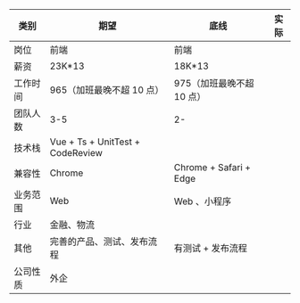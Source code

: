 | 类别     | 期望                             | 底线                      | 实际 |
| -------- | -------------------------------- | ------------------------- | ---- |
| 岗位     | 前端                             | 前端                      |
| 薪资     | 23K\*13                          | 18K\*13                   |
| 工作时间 | 965（加班最晚不超 10 点）        | 975（加班最晚不超 10 点） |
| 团队人数 | 3-5                              | 2-                        |
| 技术栈   | Vue + Ts + UnitTest + CodeReview |                           |
| 兼容性   | Chrome                           | Chrome + Safari + Edge    |
| 业务范围 | Web                              | Web 、小程序              |
| 行业     | 金融、物流                       |                           |
| 其他     | 完善的产品、测试、发布流程       | 有测试 + 发布流程         |
| 公司性质 | 外企                             |                           |
